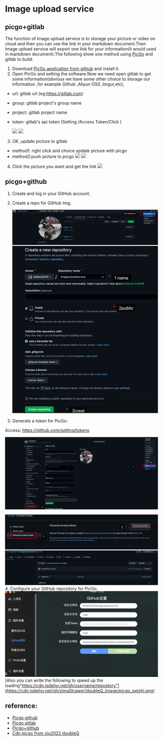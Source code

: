 # Image upload service
## picgo+gitlab
The function of Image upload service is to storage your picture or video on cloud and then you can use the link in your markdown document.Then Image upload service will export one link for your information(it would used in markdown document).The following show one method using [PicGo](https://github.com/Molunerfinn/PicGo) and gitlab to build.

1. Download [PicGo application from github](https://github.com/Molunerfinn/PicGo/releases) and install it.
2. Open PicGo and setting the software.Now we need open gitlab to get some information(obvious we have some other choice to storage our information ,for example Github ,Aliyun OSS ,Imgur,etc),

* url: gitlab url (eg:https://gitlab.com)
* group: gitlab project's group name
* project: gitlab project name
* token: gitlab's api token (Setting /Access Token/Click )

	![](https://gitlab.com/picbed/bed/uploads/f52be9d7e151da2311ca5065966fdbf9/picturebed.png)
	![](https://gitlab.com/picbed/bed/uploads/1a26b21c03c177d2241a6595ba38cd66/picgoinfor.png)

3. OK ,update picture to gitlab

* method1: right click and choice update picture with picgo
* method2:push picture to picgo
![](https://gitlab.com/picbed/bed/uploads/93c7be671e3913b6913a2c17a0e4c054/rightbotton.png
)
![](https://gitlab.com/picbed/bed/uploads/2a172fda6f4924325d05a598594e0c1e/method2.png
)
4. Click the picture you want and get the link
![](https://gitlab.com/picbed/bed/uploads/103e19a8b5ce9f1b97636497391e1c34/picgoclick.png)

## picgo+github
1. Create and log in your GitHub account.

2. Create a repo for GitHub Img.

   ![](https://raw.githubusercontent.com/bobwu0214/imageuploadservice/main/img/202210072254543.png)
   ![](https://raw.githubusercontent.com/bobwu0214/imageuploadservice/main/img/202210072254544.png)
3.  Generate a token for PicGo:

Access: https://github.com/setting/tokens

![](https://raw.githubusercontent.com/bobwu0214/imageuploadservice/main/img/202210072254542.png)

![](https://raw.githubusercontent.com/bobwu0214/imageuploadservice/main/img/202210072254545.png)
![](https://raw.githubusercontent.com/bobwu0214/imageuploadservice/main/img/202210072258995.png)
4. Configure your GitHub repository for PicGo.
![](https://raw.githubusercontent.com/bobwu0214/imageuploadservice/main/img/202210072259478.png)
[Also you can write the following to speed up the loading"https://cdn.jsdelivr.net/gh/username/repostory"](https://cdn.jsdelivr.net/gh/zimaStrawer/doubleQ_Image/picgo_peizhi.png)




## reference:

* [Picgo github](https://github.com/Molunerfinn/PicGo/releases) 
* [Picgo gitlab](https://github.com/bugwz/picgo-plugin-gitlab)
* [Picgo+github](https://github.com/Molunerfinn/PicGo/releases)
* [Cdn picgo from zju2022 doubleQ](https://nexmaker-fab.github.io/2022zjude1-doubleQ/#/Course_practice/Web/)
